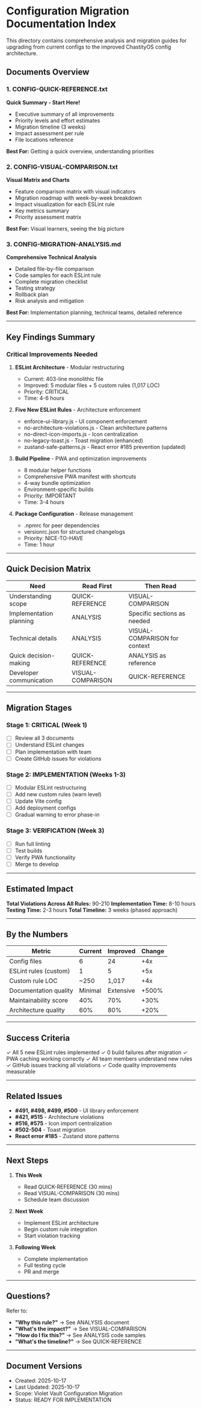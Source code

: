 # Configuration Migration Documentation Index

This directory contains comprehensive analysis and migration guides for upgrading from current configs to the improved ChastityOS config architecture.

## Documents Overview

### 1. CONFIG-QUICK-REFERENCE.txt
**Quick Summary - Start Here!**
- Executive summary of all improvements
- Priority levels and effort estimates
- Migration timeline (3 weeks)
- Impact assessment per rule
- File locations reference

**Best For:** Getting a quick overview, understanding priorities

### 2. CONFIG-VISUAL-COMPARISON.txt
**Visual Matrix and Charts**
- Feature comparison matrix with visual indicators
- Migration roadmap with week-by-week breakdown
- Impact visualization for each ESLint rule
- Key metrics summary
- Priority assessment matrix

**Best For:** Visual learners, seeing the big picture

### 3. CONFIG-MIGRATION-ANALYSIS.md
**Comprehensive Technical Analysis**
- Detailed file-by-file comparison
- Code samples for each ESLint rule
- Complete migration checklist
- Testing strategy
- Rollback plan
- Risk analysis and mitigation

**Best For:** Implementation planning, technical teams, detailed reference

---

## Key Findings Summary

### Critical Improvements Needed

1. **ESLint Architecture** - Modular restructuring
   - Current: 403-line monolithic file
   - Improved: 5 modular files + 5 custom rules (1,017 LOC)
   - Priority: CRITICAL
   - Time: 4-6 hours

2. **Five New ESLint Rules** - Architecture enforcement
   - enforce-ui-library.js - UI component enforcement
   - no-architecture-violations.js - Clean architecture patterns
   - no-direct-icon-imports.js - Icon centralization
   - no-legacy-toast.js - Toast migration (enhanced)
   - zustand-safe-patterns.js - React error #185 prevention (updated)

3. **Build Pipeline** - PWA and optimization improvements
   - 8 modular helper functions
   - Comprehensive PWA manifest with shortcuts
   - 4-way bundle optimization
   - Environment-specific builds
   - Priority: IMPORTANT
   - Time: 3-4 hours

4. **Package Configuration** - Release management
   - .npmrc for peer dependencies
   - versionrc.json for structured changelogs
   - Priority: NICE-TO-HAVE
   - Time: 1 hour

---

## Quick Decision Matrix

| Need | Read First | Then Read |
|------|-----------|-----------|
| Understanding scope | QUICK-REFERENCE | VISUAL-COMPARISON |
| Implementation planning | ANALYSIS | Specific sections as needed |
| Technical details | ANALYSIS | VISUAL-COMPARISON for context |
| Quick decision-making | QUICK-REFERENCE | ANALYSIS as reference |
| Developer communication | VISUAL-COMPARISON | QUICK-REFERENCE |

---

## Migration Stages

### Stage 1: CRITICAL (Week 1)
- [ ] Review all 3 documents
- [ ] Understand ESLint changes
- [ ] Plan implementation with team
- [ ] Create GitHub issues for violations

### Stage 2: IMPLEMENTATION (Weeks 1-3)
- [ ] Modular ESLint restructuring
- [ ] Add new custom rules (warn level)
- [ ] Update Vite config
- [ ] Add deployment configs
- [ ] Gradual warning to error phase-in

### Stage 3: VERIFICATION (Week 3)
- [ ] Run full linting
- [ ] Test builds
- [ ] Verify PWA functionality
- [ ] Merge to develop

---

## Estimated Impact

**Total Violations Across All Rules:** 90-210
**Implementation Time:** 8-10 hours
**Testing Time:** 2-3 hours
**Total Timeline:** 3 weeks (phased approach)

---

## By the Numbers

| Metric | Current | Improved | Change |
|--------|---------|----------|--------|
| Config files | 6 | 24 | +4x |
| ESLint rules (custom) | 1 | 5 | +5x |
| Custom rule LOC | ~250 | 1,017 | +4x |
| Documentation quality | Minimal | Extensive | +500% |
| Maintainability score | 40% | 70% | +30% |
| Architecture quality | 60% | 80% | +20% |

---

## Success Criteria

✓ All 5 new ESLint rules implemented
✓ 0 build failures after migration
✓ PWA caching working correctly
✓ All team members understand new rules
✓ GitHub issues tracking all violations
✓ Code quality improvements measurable

---

## Related Issues

- **#491, #498, #499, #500** - UI library enforcement
- **#421, #515** - Architecture violations
- **#516, #575** - Icon import centralization
- **#502-504** - Toast migration
- **React error #185** - Zustand store patterns

---

## Next Steps

1. **This Week**
   - Read QUICK-REFERENCE (30 mins)
   - Read VISUAL-COMPARISON (30 mins)
   - Schedule team discussion

2. **Next Week**
   - Implement ESLint architecture
   - Begin custom rule integration
   - Start violation tracking

3. **Following Week**
   - Complete implementation
   - Full testing cycle
   - PR and merge

---

## Questions?

Refer to:
- **"Why this rule?"** → See ANALYSIS document
- **"What's the impact?"** → See VISUAL-COMPARISON
- **"How do I fix this?"** → See ANALYSIS code samples
- **"What's the timeline?"** → See QUICK-REFERENCE

---

## Document Versions

- Created: 2025-10-17
- Last Updated: 2025-10-17
- Scope: Violet Vault Configuration Migration
- Status: READY FOR IMPLEMENTATION
